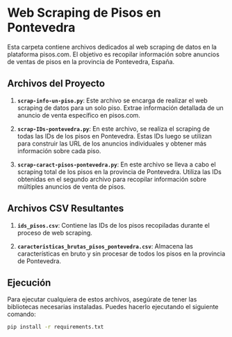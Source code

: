 # Web Scraping de Pisos en Pontevedra

Esta carpeta contiene archivos dedicados al web scraping de datos en la plataforma pisos.com. El objetivo es recopilar información sobre anuncios de ventas de pisos en la provincia de Pontevedra, España.

## Archivos del Proyecto

1. **`scrap-info-un-piso.py`**: Este archivo se encarga de realizar el web scraping de datos para un solo piso. Extrae información detallada de un anuncio de venta específico en pisos.com.

2. **`scrap-IDs-pontevedra.py`**: En este archivo, se realiza el scraping de todas las IDs de los pisos en Pontevedra. Estas IDs luego se utilizan para construir las URL de los anuncios individuales y obtener más información sobre cada piso.

3. **`scrap-caract-pisos-pontevedra.py`**: En este archivo se lleva a cabo el scraping total de los pisos en la provincia de Pontevedra. Utiliza las IDs obtenidas en el segundo archivo para recopilar información sobre múltiples anuncios de venta de pisos.

## Archivos CSV Resultantes

1. **`ids_pisos.csv`**: Contiene las IDs de los pisos recopiladas durante el proceso de web scraping.

2. **`caracteristicas_brutas_pisos_pontevedra.csv`**: Almacena las características en bruto y sin procesar de todos los pisos en la provincia de Pontevedra.

## Ejecución

Para ejecutar cualquiera de estos archivos, asegúrate de tener las bibliotecas necesarias instaladas. Puedes hacerlo ejecutando el siguiente comando:

```bash
pip install -r requirements.txt
